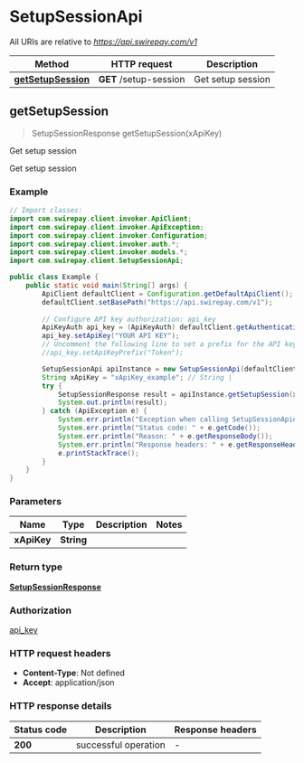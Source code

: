 # SetupSessionApi

All URIs are relative to *https://api.swirepay.com/v1*

Method | HTTP request | Description
------------- | ------------- | -------------
[**getSetupSession**](SetupSessionApi.md#getSetupSession) | **GET** /setup-session | Get setup session



## getSetupSession

> SetupSessionResponse getSetupSession(xApiKey)

Get setup session

Get setup session

### Example

```java
// Import classes:
import com.swirepay.client.invoker.ApiClient;
import com.swirepay.client.invoker.ApiException;
import com.swirepay.client.invoker.Configuration;
import com.swirepay.client.invoker.auth.*;
import com.swirepay.client.invoker.models.*;
import com.swirepay.client.SetupSessionApi;

public class Example {
    public static void main(String[] args) {
        ApiClient defaultClient = Configuration.getDefaultApiClient();
        defaultClient.setBasePath("https://api.swirepay.com/v1");
        
        // Configure API key authorization: api_key
        ApiKeyAuth api_key = (ApiKeyAuth) defaultClient.getAuthentication("api_key");
        api_key.setApiKey("YOUR API KEY");
        // Uncomment the following line to set a prefix for the API key, e.g. "Token" (defaults to null)
        //api_key.setApiKeyPrefix("Token");

        SetupSessionApi apiInstance = new SetupSessionApi(defaultClient);
        String xApiKey = "xApiKey_example"; // String | 
        try {
            SetupSessionResponse result = apiInstance.getSetupSession(xApiKey);
            System.out.println(result);
        } catch (ApiException e) {
            System.err.println("Exception when calling SetupSessionApi#getSetupSession");
            System.err.println("Status code: " + e.getCode());
            System.err.println("Reason: " + e.getResponseBody());
            System.err.println("Response headers: " + e.getResponseHeaders());
            e.printStackTrace();
        }
    }
}
```

### Parameters


Name | Type | Description  | Notes
------------- | ------------- | ------------- | -------------
 **xApiKey** | **String**|  |

### Return type

[**SetupSessionResponse**](SetupSessionResponse.md)

### Authorization

[api_key](../README.md#api_key)

### HTTP request headers

- **Content-Type**: Not defined
- **Accept**: application/json

### HTTP response details
| Status code | Description | Response headers |
|-------------|-------------|------------------|
| **200** | successful operation |  -  |

